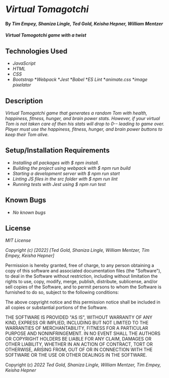 # _Virtual Tomagotchi_

#### By _**Tim Empey, Shaniza Lingle, Ted Gold, Keisha Hepner, William Mentzer**_

#### _Virtual Tomogotchi game with a twist_

## Technologies Used

* _JavaScript_
* _HTML_
* _CSS_
* _Bootstrap_
*_Webpack_
*_Jest_
*_Babel_
*_ES Lint_
*_animate.css_
*_image pixelator_

## Description

_Virtual Tomogotchi game that generates a random Tom with health, happiness, fitness, hunger, and brain power stats. However, if your virtual Tom is not taken care of then his stats will drop to 0-- leading to game over. Player must use the happiness, fitness, hunger, and brain power buttons to keep their Tom alive._

## Setup/Installation Requirements

* _Installing all packages with $ npm install._
* _Building the project using webpack with $ npm run build_
* _Starting a development server with $ npm run start_
* _Linting JS files in the src folder with $ npm run lint_
* _Running tests with Jest using $ npm run test_

## Known Bugs

* _No known bugs_

## License

_MIT License_

_Copyright (c) [2022] [Ted Gold, Shaniza Lingle, William Mentzer, Tim Empey, Keisha Hepner]_

Permission is hereby granted, free of charge, to any person obtaining a copy
of this software and associated documentation files (the "Software"), to deal
in the Software without restriction, including without limitation the rights
to use, copy, modify, merge, publish, distribute, sublicense, and/or sell
copies of the Software, and to permit persons to whom the Software is
furnished to do so, subject to the following conditions:

The above copyright notice and this permission notice shall be included in all
copies or substantial portions of the Software.

THE SOFTWARE IS PROVIDED "AS IS", WITHOUT WARRANTY OF ANY KIND, EXPRESS OR
IMPLIED, INCLUDING BUT NOT LIMITED TO THE WARRANTIES OF MERCHANTABILITY,
FITNESS FOR A PARTICULAR PURPOSE AND NONINFRINGEMENT. IN NO EVENT SHALL THE
AUTHORS OR COPYRIGHT HOLDERS BE LIABLE FOR ANY CLAIM, DAMAGES OR OTHER
LIABILITY, WHETHER IN AN ACTION OF CONTRACT, TORT OR OTHERWISE, ARISING FROM,
OUT OF OR IN CONNECTION WITH THE SOFTWARE OR THE USE OR OTHER DEALINGS IN THE
SOFTWARE.

Copyright (c) _2022_ _Ted Gold, Shaniza Lingle, William Mentzer, Tim Empey, Keisha Hepner_
